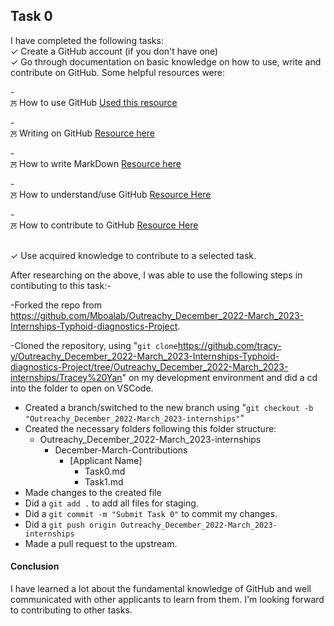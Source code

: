 ## **Task 0**

I have completed the following tasks:
<br/> &check; Create a GitHub account (if you don't have one)
<br/> &check; Go through documentation on basic knowledge on how to use, write and contribute on GitHub. Some helpful resources were:

-<br/> &#2611; How to use GitHub [Used this resource](https://devmountain.com/blog/what-is-github-and-how-do-you-use-it/)

-<br/> &#2611; Writing on GitHub [Resource here](https://docs.github.com/en/get-started/writing-on-github/getting-started-with-writing-and-formatting-on-github/basic-writing-and-formatting-syntax)

-<br/> &#2611; How to write MarkDown [Resource here](https://www.youtube.com/results?search_query=github+markdown)

-<br/> &#2611; How to understand/use GitHub [Resource Here](https://www.youtube.com/watch?v=tRZGeaHPoaw)

-<br/> &#2611; How to contribute to GitHub [Resource Here](https://www.dataschool.io/how-to-contribute-on-github/)

<br/> &check; Use acquired knowledge to contribute to a selected task.

After researching on the above, I was able to use the following steps in contibuting to this task:-

-Forked the repo from https://github.com/Mboalab/Outreachy_December_2022-March_2023-Internships-Typhoid-diagnostics-Project.

-Cloned the repository, using "`git clone`https://github.com/tracy-y/Outreachy_December_2022-March_2023-Internships-Typhoid-diagnostics-Project/tree/Outreachy_December_2022-March_2023-internships/Tracey%20Yan" on my development environment and did a cd into the folder to open on VSCode.

<!-- - Did a `git remote add origin` https://github.com/tracy-y/Outreachy_December_2022-March_2023-Internships-Typhoid-diagnostics-Project/tree/Outreachy_December_2022-March_2023-internships/Tracey%20Yan.git to set my fork as the 'origin' remote

-Did a `git remote add upstream`https://github.com/Mboalab/Outreachy_December_2022-March_2023-Internships-Typhoid-diagnostics-Project to add the Project as the upstream branch. -->

- Created a branch/switched to the new branch using "`git checkout -b "Outreachy_December_2022-March_2023-internships"`"
- Created the necessary folders following this folder structure:
  - Outreachy_December_2022-March_2023-internships
    - December-March-Contributions
      - [Applicant Name]
        - Task0.md
        - Task1.md
- Made changes to the created file
- Did a `git add .` to add all files for staging.
- Did a `git commit -m "Submit Task 0"` to commit my changes.
- Did a `git push origin Outreachy_December_2022-March_2023-internships`
- Made a pull request to the upstream.

#### **Conclusion**

I have learned a lot about the fundamental knowledge of GitHub and well communicated with other applicants to learn from them.
I'm looking forward to contributing to other tasks.
